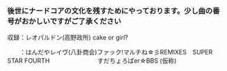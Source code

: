 ### 後世にナードコアの文化を残すためにやっております。少し曲の番号がおかしいですがご了承ください

収録：レオパルドン(高野政所) cake or girl?
　　
　　
  　



　　：はんだやレイヴ(八卦商会)ファック!マルチね☆彡REMIXES　SUPER STAR FOURTH　
　　　
　　　 すだちょろぱer☆BBS (仮称)
